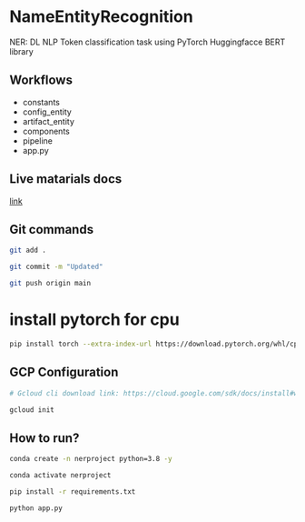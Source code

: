 # NameEntityRecognition
NER: DL NLP Token classification task using PyTorch Huggingfacce BERT library

## Workflows

 - constants
 - config_entity
 - artifact_entity
 - components
 - pipeline
 - app.py



## Live matarials docs

[link](https://docs.google.com/document/d/1UFiHnyKRqgx8Lodsvdzu58LbVjdWHNf-uab2WmhE0A4/edit?usp=sharing)


## Git commands

```bash
git add .

git commit -m "Updated"

git push origin main
```

# install pytorch for cpu
```bash
pip install torch --extra-index-url https://download.pytorch.org/whl/cpu
```

## GCP Configuration

```bash
# Gcloud cli download link: https://cloud.google.com/sdk/docs/install#windows

gcloud init
```


## How to run?

```bash
conda create -n nerproject python=3.8 -y
```

```bash
conda activate nerproject
```

```bash
pip install -r requirements.txt
```

```bash
python app.py
```
